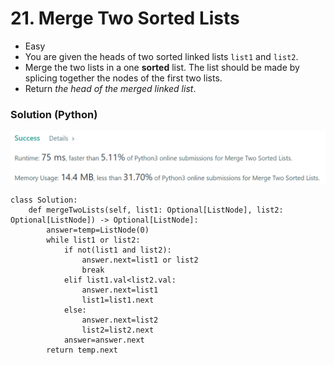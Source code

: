 # 21. Merge Two Sorted Lists

* Easy
* You are given the heads of two sorted linked lists `list1` and `list2`.
* Merge the two lists in a one **sorted** list. The list should be made by splicing together the nodes of the first two lists.
* Return _the head of the merged linked list_.

### Solution (Python)

![](<.gitbook/assets/image (4) (1) (1) (1).png>)

```
class Solution:
    def mergeTwoLists(self, list1: Optional[ListNode], list2: Optional[ListNode]) -> Optional[ListNode]:
        answer=temp=ListNode(0)
        while list1 or list2:
            if not(list1 and list2):
                answer.next=list1 or list2
                break
            elif list1.val<list2.val:
                answer.next=list1
                list1=list1.next
            else:
                answer.next=list2
                list2=list2.next
            answer=answer.next
        return temp.next
```

